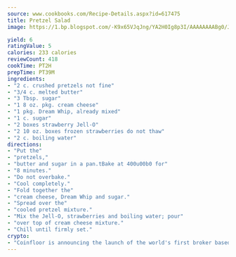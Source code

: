```yaml
---
source: www.cookbooks.com/Recipe-Details.aspx?id=617475
title: Pretzel Salad
image: https://1.bp.blogspot.com/-K9x65VJqJng/YA2H0Ig8p3I/AAAAAAAABg0/JRKr7ZzesxofwlGw6YudXad_aQn9BD52QCLcBGAsYHQ/s299/2.png

yield: 6
ratingValue: 5
calories: 233 calories
reviewCount: 418
cookTime: PT2H
prepTime: PT39M
ingredients:
- "2 c. crushed pretzels not fine"
- "3/4 c. melted butter"
- "3 Tbsp. sugar"
- "1 8 oz. pkg. cream cheese"
- "1 pkg. Dream Whip, already mixed"
- "1 c. sugar"
- "2 boxes strawberry Jell-O"
- "2 10 oz. boxes frozen strawberries do not thaw"
- "2 c. boiling water"
directions:
- "Put the"
- "pretzels,"
- "butter and sugar in a pan.tBake at 400u00b0 for"
- "8 minutes."
- "Do not overbake."
- "Cool completely."
- "Fold together the"
- "cream cheese, Dream Whip and sugar."
- "Spread over the"
- "cooled pretzel mixture."
- "Mix the Jell-O, strawberries and boiling water; pour"
- "over top of cream cheese mixture."
- "Chill until firmly set."
crypto:
- "Coinfloor is announcing the launch of the world's first broker based bitcoin marketplace."
---
```

